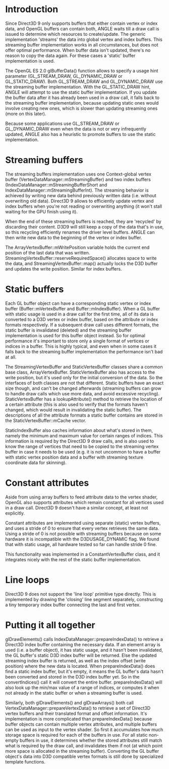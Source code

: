 # Introduction

Since Direct3D 9 only supports buffers that either contain vertex or index data,
and OpenGL buffers can contain both, ANGLE waits till a draw call is issued to
determine which resources to create/update. The generic implementation 'streams'
the data into global vertex and index buffers. This streaming buffer
implementation works in all circumstances, but does not offer optimal
performance. When buffer data isn't updated, there's no reason to copy the data
again. For these cases a 'static' buffer implementation is used.

The OpenGL ES 2.0 glBufferData() function allows to specify a usage hint
parameter (GL\_STREAM\_DRAW, GL\_DYNAMIC\_DRAW or GL\_STATIC\_DRAW). Both
GL\_STREAM\_DRAW and GL\_DYNAMIC\_DRAW use the streaming buffer implementation.
With the GL\_STATIC\_DRAW hint, ANGLE will attempt to use the static buffer
implementation. If you update the buffer data after it has already been used in
a draw call, it falls back to the streaming buffer implementation, because
updating static ones would involve creating new ones, which is slower than
updating streaming ones (more on this later).

Because some applications use GL\_STREAM\_DRAW or GL\_DYNAMIC\_DRAW even when
the data is not or very infrequently updated, ANGLE also has a heuristic to
promote buffers to use the static implementation.

# Streaming buffers

The streaming buffers implementation uses one Context-global vertex buffer
(VertexDataManager::mStreamingBuffer) and two index buffers
(IndexDataManager::mStreamingBufferShort and
IndexDataManager::mStreamingBufferInt). The streaming behavior is achieved by
writing new data behind previously written data (i.e. without overwriting old
data). Direct3D 9 allows to efficiently update vertex and index buffers when
you're not reading or overwriting anything (it won't stall waiting for the GPU
finish using it).

When the end of these streaming buffers is reached, they are 'recycled' by
discarding their content. D3D9 will still keep a copy of the data that's in use,
so this recycling efficiently renames the driver level buffers. ANGLE can then
write new data to the beginning of the vertex or index buffer.

The ArrayVertexBuffer::mWritePosition variable holds the current end position of
the last data that was written. StreamingVertexBuffer::reserveRequiredSpace()
allocates space to write the data, and StreamingVertexBuffer::map() actually
locks the D3D buffer and updates the write position. Similar for index buffers.

# Static buffers

Each GL buffer object can have a corresponding static vertex or index buffer
(Buffer::mVertexBuffer and Buffer::mIndexBuffer). When a GL buffer with static
usage is used in a draw call for the first time, all of its data is converted to
a D3D vertex or index buffer, based on the attribute or index formats
respectively. If a subsequent draw call uses different formats, the static
buffer is invalidated (deleted) and the streaming buffer implementation is used
for this buffer object instead. So for optimal performance it's important to
store only a single format of vertices or indices in a buffer. This is highly
typical, and even when in some cases it falls back to the streaming buffer
implementation the performance isn't bad at all.

The StreamingVertexBuffer and StaticVertexBuffer classes share a common base
class, ArrayVertexBuffer. StaticVertexBuffer also has access to the write
position, but it's used only for the initial conversion of the data. So the
interfaces of both classes are not that different. Static buffers have an exact
size though, and can't be changed afterwards (streaming buffers can grow to
handle draw calls which use more data, and avoid excessive recycling).
StaticVertexBuffer has a lookupAttribute() method to retrieve the location of a
certain attribute (this is also used to verify that the formats haven't changed,
which would result in invalidating the static buffer). The descriptions of all
the attribute formats a static buffer contains are stored in the
StaticVertexBuffer::mCache vector.

StaticIndexBuffer also caches information about what's stored in them, namely
the minimum and maximum value for certain ranges of indices. This information is
required by the Direct3D 9 draw calls, and is also used to know the range of
vertices that need to be copied to the streaming vertex buffer in case it needs
to be used (e.g. it is not uncommon to have a buffer with static vertex position
data and a buffer with streaming texture coordinate data for skinning).

# Constant attributes

Aside from using array buffers to feed attribute data to the vertex shader,
OpenGL also supports attributes which remain constant for all vertices used in a
draw call. Direct3D 9 doesn't have a similar concept, at least not explicitly.

Constant attributes are implemented using separate (static) vertex buffers,
and uses a stride of 0 to ensure that every vertex retrieves the same data.
Using a stride of 0 is not possible with streaming buffers because on some
hardware it is incompatible with the D3DUSAGE\_DYNAMIC flag. We found that with
static usage, all hardware tested so far can handle stride 0 fine.

This functionality was implemented in a ConstantVertexBuffer class, and it
integrates nicely with the rest of the static buffer implementation.

# Line loops

Direct3D 9 does not support the 'line loop' primitive type directly. This is
implemented by drawing the 'closing' line segment separately, constructing a
tiny temporary index buffer connecting the last and first vertex.

# Putting it all together

glDrawElements() calls IndexDataManager::prepareIndexData() to retrieve a
Direct3D index buffer containing the necessary data. If an element array is used
(i.e. a buffer object), it has static usage, and it hasn't been invalidated, the
GL buffer's static D3D index buffer will be returned. Else the updated streaming
index buffer is returned, as well as the index offset (write position) where the
new data is located. When prepareIndexData() does find a static index buffer,
but it's empty, it means the GL buffer's data hasn't been converted and stored
in the D3D index buffer yet. So in the convertIndices() call it will convert the
entire buffer. prepareIndexData() will also look up the min/max value of a range
of indices, or computes it when not already in the static buffer or when a
streaming buffer is used.

Similarly, both glDrawElements() and glDrawArrays() both call
VertexDataManager::prepareVertexData() to retrieve a set of Direct3D vertex
buffers and their translated format and offset information. It's implementation
is more complicated than prepareIndexData() because buffer objects can contain
multiple vertex attributes, and multiple buffers can be used as input to the
vertex shader. So first it accumulates how much storage space is required for
each of the buffers in use. For all static non-empty buffers in use, it
determines whether the stored attributes still match what is required by the
draw call, and invalidates them if not (at which point more space is allocated
in the streaming buffer). Converting the GL buffer object's data into D3D
compatible vertex formats is still done by specialized template functions.
